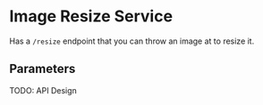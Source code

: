 # Image Resize Service #

Has a `/resize` endpoint that you can throw an image at to resize it.

## Parameters ##
TODO: API Design
